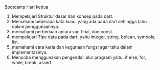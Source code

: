 Bootcamp Hari kedua
1. Mempelajari Struktur dasar dan konsep pada dart.
2. Memahami beberapa kata kunci yang ada pada dart sehingga tahu dalam penggunaannya.
3. memahami perbedaan antara var, final, dan const.
4. mempelajari Tipe data pada dart, yaitu integer, string, bolean, symbols, list.
5. memahami cara kerja dan kegunaan fungsi agar tahu dalam implementasinya.
6. Mencoba menggunakan pengendali alur program yaitu, if else, for, while, break, assert.